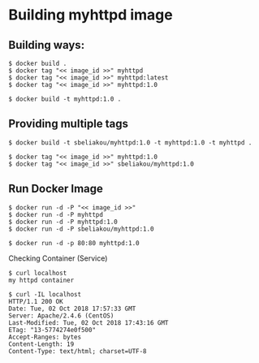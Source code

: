 # Building myhttpd image

## Building ways:
```
$ docker build .
$ docker tag "<< image_id >>" myhttpd
$ docker tag "<< image_id >>" myhttpd:latest
$ docker tag "<< image_id >>" myhttpd:1.0
```

```
$ docker build -t myhttpd:1.0 .
```

## Providing multiple tags
```
$ docker build -t sbeliakou/myhttpd:1.0 -t myhttpd:1.0 -t myhttpd .

$ docker tag "<< image_id >>" myhttpd:1.0 
$ docker tag "<< image_id >>" sbeliakou/myhttpd:1.0
```

## Run Docker Image
```
$ docker run -d -P "<< image_id >>"
$ docker run -d -P myhttpd
$ docker run -d -P myhttpd:1.0
$ docker run -d -P sbeliakou/myhttpd:1.0

$ docker run -d -p 80:80 myhttpd:1.0
```

Checking Container (Service)
```
$ curl localhost
my httpd container

$ curl -IL localhost
HTTP/1.1 200 OK
Date: Tue, 02 Oct 2018 17:57:33 GMT
Server: Apache/2.4.6 (CentOS)
Last-Modified: Tue, 02 Oct 2018 17:43:16 GMT
ETag: "13-5774274e0f500"
Accept-Ranges: bytes
Content-Length: 19
Content-Type: text/html; charset=UTF-8
```